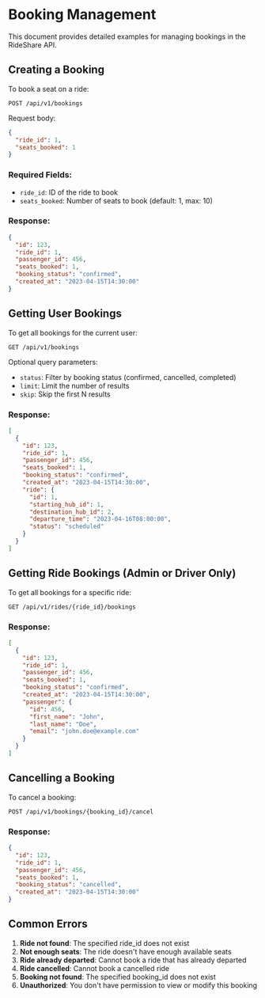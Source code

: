 # Booking Management

This document provides detailed examples for managing bookings in the RideShare API.

## Creating a Booking

To book a seat on a ride:

```
POST /api/v1/bookings
```

Request body:

```json
{
  "ride_id": 1,
  "seats_booked": 1
}
```

### Required Fields:
- `ride_id`: ID of the ride to book
- `seats_booked`: Number of seats to book (default: 1, max: 10)

### Response:

```json
{
  "id": 123,
  "ride_id": 1,
  "passenger_id": 456,
  "seats_booked": 1,
  "booking_status": "confirmed",
  "created_at": "2023-04-15T14:30:00"
}
```

## Getting User Bookings

To get all bookings for the current user:

```
GET /api/v1/bookings
```

Optional query parameters:
- `status`: Filter by booking status (confirmed, cancelled, completed)
- `limit`: Limit the number of results
- `skip`: Skip the first N results

### Response:

```json
[
  {
    "id": 123,
    "ride_id": 1,
    "passenger_id": 456,
    "seats_booked": 1,
    "booking_status": "confirmed",
    "created_at": "2023-04-15T14:30:00",
    "ride": {
      "id": 1,
      "starting_hub_id": 1,
      "destination_hub_id": 2,
      "departure_time": "2023-04-16T08:00:00",
      "status": "scheduled"
    }
  }
]
```

## Getting Ride Bookings (Admin or Driver Only)

To get all bookings for a specific ride:

```
GET /api/v1/rides/{ride_id}/bookings
```

### Response:

```json
[
  {
    "id": 123,
    "ride_id": 1,
    "passenger_id": 456,
    "seats_booked": 1,
    "booking_status": "confirmed",
    "created_at": "2023-04-15T14:30:00",
    "passenger": {
      "id": 456,
      "first_name": "John",
      "last_name": "Doe",
      "email": "john.doe@example.com"
    }
  }
]
```

## Cancelling a Booking

To cancel a booking:

```
POST /api/v1/bookings/{booking_id}/cancel
```

### Response:

```json
{
  "id": 123,
  "ride_id": 1,
  "passenger_id": 456,
  "seats_booked": 1,
  "booking_status": "cancelled",
  "created_at": "2023-04-15T14:30:00"
}
```

## Common Errors

1. **Ride not found**: The specified ride_id does not exist
2. **Not enough seats**: The ride doesn't have enough available seats
3. **Ride already departed**: Cannot book a ride that has already departed
4. **Ride cancelled**: Cannot book a cancelled ride
5. **Booking not found**: The specified booking_id does not exist
6. **Unauthorized**: You don't have permission to view or modify this booking
